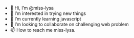 - 👋 Hi, I’m @miss-lysa
- 👀 I’m interested in trying new things
- 🌱 I’m currently learning javascript
- 💞️ I’m looking to collaborate on challenging web problem
- 📫 How to reach me miss-lysa.

<!---
miss-lysa/miss-lysa is a ✨ special ✨ repository because its `README.md` (this file) appears on your GitHub profile.
You can click the Preview link to take a look at your changes.
--->
